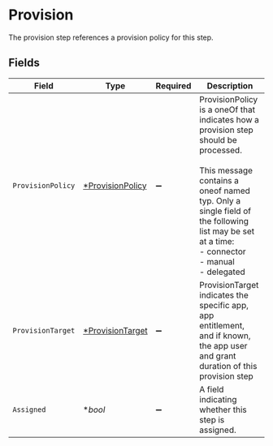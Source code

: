 # Provision

The provision step references a provision policy for this step.


## Fields

| Field                                                                                                                                                                                                                                 | Type                                                                                                                                                                                                                                  | Required                                                                                                                                                                                                                              | Description                                                                                                                                                                                                                           |
| ------------------------------------------------------------------------------------------------------------------------------------------------------------------------------------------------------------------------------------- | ------------------------------------------------------------------------------------------------------------------------------------------------------------------------------------------------------------------------------------- | ------------------------------------------------------------------------------------------------------------------------------------------------------------------------------------------------------------------------------------- | ------------------------------------------------------------------------------------------------------------------------------------------------------------------------------------------------------------------------------------- |
| `ProvisionPolicy`                                                                                                                                                                                                                     | [*ProvisionPolicy](../../models/shared/provisionpolicy.md)                                                                                                                                                                            | :heavy_minus_sign:                                                                                                                                                                                                                    | ProvisionPolicy is a oneOf that indicates how a provision step should be processed.<br/><br/>This message contains a oneof named typ. Only a single field of the following list may be set at a time:<br/>  - connector<br/>  - manual<br/>  - delegated<br/> |
| `ProvisionTarget`                                                                                                                                                                                                                     | [*ProvisionTarget](../../models/shared/provisiontarget.md)                                                                                                                                                                            | :heavy_minus_sign:                                                                                                                                                                                                                    | ProvisionTarget indicates the specific app, app entitlement, and if known, the app user and grant duration of this provision step                                                                                                     |
| `Assigned`                                                                                                                                                                                                                            | **bool*                                                                                                                                                                                                                               | :heavy_minus_sign:                                                                                                                                                                                                                    | A field indicating whether this step is assigned.                                                                                                                                                                                     |